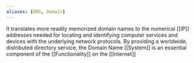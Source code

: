 ```yaml
---
aliases: [DNS, Domain]
---
```


It translates more readily memorized domain names to the numerical [[IP]] addresses needed for locating and identifying computer services and devices with the underlying network protocols. By providing a worldwide, distributed directory service, the Domain Name [[System]] is an essential component of the [[Functionality]] on the [[Internet]]